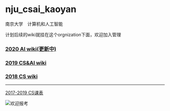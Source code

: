 # nju_csai_kaoyan
南京大学　计算机和人工智能

计划后续的wiki就挂在这个orgnization下面，欢迎加入管理

### [2020 AI wiki(更新中)](https://github.com/nju-kaoyan/nju_ai_20/wiki)

### [2019 CS&AI wiki](https://github.com/ThyrixYang/nju_cs_kaoyan_19/wiki)

### [2018 CS wiki](https://github.com/ThyrixYang/nju_cs_kaoyan/wiki)

---

[2017-2019 CS课表](https://github.com/nju-kaoyan/nju_csai_kaoyan/blob/master/2017-2019kebiao.zip)

![](https://github.com/ThyrixYang/nju_cs_kaoyan_19/blob/master/pic2.jpg "欢迎报考")
